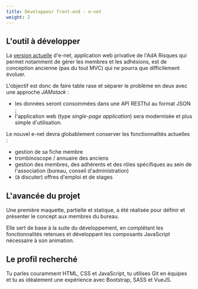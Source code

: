 ```yaml
---
title: Développeur front-end · e-net
weight: 2
---
```


## L'outil à développer

La <a href="https://enet.ada-risques.fr" target="_blank">version actuelle</a> d'<a class="app-name">e-net</a>, application web privative de l'AdA Risques qui permet notamment de gérer les membres et les adhésions, est de conception ancienne (pas du tout MVC) qui ne pourra que difficilement évoluer.

L'objectif est donc de faire table rase et séparer le problème en deux avec une approche <i>JAMstack</i> :

- les données seront consommées dans une API RESTful au format JSON ;
- l'application web (type <i>single-page application</i>) sera modernisée et plus simple d'utilisation.

Le nouvel <a class="app-name">e-net</a> devra globablement conserver les fonctionnalités actuelles :

- gestion de sa fiche membre
- trombinoscope / annuaire des anciens
- gestion des membres, des adhérents et des rôles spécifiques au sein de l'association (bureau, conseil d'administration)
- (à discuter) offres d'emploi et de stages

## L'avancée du projet

Une première maquette, partielle et statique, a été réalisée pour définir et présenter le concept aux membres du bureau.

Elle sert de base à la suite du développement, en complétant les fonctionnalités retenues et développant les composants JavaScript nécessaire à son animation.

## Le profil recherché

Tu parles couramment HTML, CSS et JavaScript, tu utilises Git en équipes et tu as idéalement une expérience avec Bootstrap, SASS et VueJS.